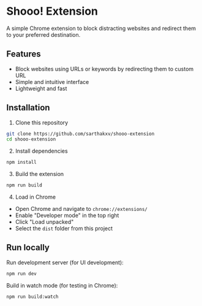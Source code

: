 # Shooo! Extension

A simple Chrome extension to block distracting websites and redirect them to your preferred destination.

## Features
- Block websites using URLs or keywords by redirecting them to custom URL
- Simple and intuitive interface
- Lightweight and fast

## Installation

1. Clone this repository

```bash
git clone https://github.com/sarthakxv/shooo-extension
cd shooo-extension
```

2. Install dependencies
```bash
npm install
```

3. Build the extension
```bash
npm run build
```

4. Load in Chrome
- Open Chrome and navigate to `chrome://extensions/`
- Enable "Developer mode" in the top right
- Click "Load unpacked"
- Select the `dist` folder from this project

## Run locally

Run development server (for UI development):
```bash
npm run dev
```

Build in watch mode (for testing in Chrome):
```bash
npm run build:watch
```
